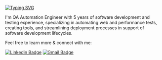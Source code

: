 <a href="https://git.io/typing-svg"><img src="https://readme-typing-svg.demolab.com?font=IBM+Plex+Sans&weight=700&size=30&duration=1500&pause=1000&color=F674ea7&background=6ECF4200&center=true&multiline=true&width=500&height=120&lines=HI+THERE!;MY+NAME+IS+ANDREW;I'M+QA+AUTOMATION+ENGINEER" alt="Typing SVG" /></a> 

I'm QA Automation Engineer with 5 years of software development and testing experience, specializing in automating web and performance tests, creating tools, and streamlining deployment processes in support of software development lifecycles.

Feel free to learn more & connect with me:


[![Linkedin Badge](https://img.shields.io/badge/-andrewusachev-blue?style=flat-square&logo=Linkedin&logoColor=white&link=https://www.linkedin.com/in/Andrew-Usachev/)](https://www.linkedin.com/in/Andrew-Usachev/)
[![Gmail Badge](https://img.shields.io/badge/-usachev.com@gmail.com-c14438?style=flat-square&logo=Gmail&logoColor=white&link=mailto:usachev.com@gmail.com)](mailto:usachev.com@gmail.com)
